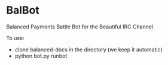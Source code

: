 BalBot
======

Balanced Payments Battle Bot for the Beautiful IRC Channel

To use:
- clone balanced-docs in the directory (we keep it automatic)
- python bot.py runbot

